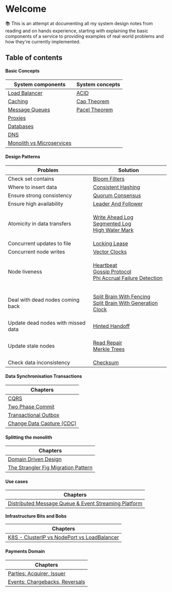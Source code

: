 # Welcome

📚 This is an attempt at documenting all my system design notes from reading and on hands experience, starting with explaining the basic components of a service to providing examples of real world problems and how they're currently implemented.

## Table of contents

#### Basic Concepts

| System components                                                                         | System concepts                          |
| ----------------------------------------------------------------------------------------- | ---------------------------------------- |
| [Load Balancer](basics/load-balancer.md)                                                  | [ACID](basics/acid.md)                   |
| [Caching](basics/caching.md)                                                              | [Cap Theorem](basics/cap-theorem.md)     |
| [Message Queues](basics/message-queues.md)                                                | [Pacel Theorem](basics/pacel-theorem.md) |
| [Proxies](basics/proxies.md)                                                              |                                          |
| [Databases](basics/databases.md)                                                          |                                          |
| [DNS](basics/dns.md)                                                                      |                                          |
| [Monolith vs Microservices](monolith-decomposition-patterns/monolith-vs-microservices.md) |                                          |

#### Design Patterns

| Problem                            | Solution                                                                                                                                                                                                                                                                        |
| ---------------------------------- | ------------------------------------------------------------------------------------------------------------------------------------------------------------------------------------------------------------------------------------------------------------------------------- |
| Check set contains                 | [Bloom Filters](system-design-patterns/bloom-filters.md)                                                                                                                                                                                                                        |
| Where to insert data               | [Consistent Hashing](system-design-patterns/consistent-hashing.md)                                                                                                                                                                                                              |
| Ensure strong consistency          | [Quorum Consensus](system-design-patterns/quorum-consensus.md)                                                                                                                                                                                                                  |
| Ensure high availability           | [Leader And Follower](system-design-patterns/leader-and-follower.md)                                                                                                                                                                                                            |
| Atomicity in data transfers        | <p><a href="system-design-patterns/write-ahead-log.md">Write Ahead Log</a><br><a href="system-design-patterns/segmented-log.md">Segmented Log</a><br><a href="system-design-patterns/high-water-mark.md">High Water Mark</a></p>                                                |
| Concurrent updates to file         | [Locking Lease](system-design-patterns/locking-lease.md)                                                                                                                                                                                                                        |
| Concurrent node writes             | [Vector Clocks](system-design-patterns/vector-clocks.md)                                                                                                                                                                                                                        |
| Node liveness                      | <p><a href="system-design-patterns/liveness/heartbeat.md">Heartbeat</a><br><a href="system-design-patterns/liveness/gossip-protocol.md">Gossip Protocol</a><br><a href="system-design-patterns/liveness/phi-accrual-failure-detection.md">Phi Accrual Failure Detection</a></p> |
| Deal with dead nodes coming back   | <p><a href="system-design-patterns/split-brain-with-fencing.md">Split Brain With Fencing</a><br><a href="system-design-patterns/split-brain-with-generation-clock.md">Split Brain With Generation Clock</a></p>                                                                 |
| Update dead nodes with missed data | [Hinted Handoff](system-design-patterns/resyncing-nodes/hinted-handoff.md)                                                                                                                                                                                                      |
| Update stale nodes                 | <p><a href="system-design-patterns/resyncing-nodes/read-repair.md">Read Repair</a><br><a href="system-design-patterns/resyncing-nodes/merkle-trees.md">Merkle Trees</a></p>                                                                                                     |
| Check data inconsistency           | [Checksum](system-design-patterns/checksum.md)                                                                                                                                                                                                                                  |

#### Data Synchronisation Transactions

| Chapters                                                                              |
| ------------------------------------------------------------------------------------- |
| [CQRS](data-synchronisation-patterns/two-phase-commit.md)                             |
| [Two Phase Commit](data-synchronisation-patterns/cqrs.md)                             |
| [Transactional Outbox](data-synchronisation-patterns/transactional-outbox.md)         |
| [Change Data Capture (CDC)](data-synchronisation-patterns/change-data-capture-cdc.md) |

#### Splitting the monolith

| Chapters                                                                                                      |
| ------------------------------------------------------------------------------------------------------------- |
| [Domain Driven Design](monolith-decomposition-patterns/domain-driven-design.md)                               |
| [The Strangler Fig Migration Pattern](monolith-decomposition-patterns/the-strangler-fig-migration-pattern.md) |

#### Use cases

| Chapters                                                                                   |
| ------------------------------------------------------------------------------------------ |
| [Distributed Message Queue & Event Streaming Platform](system-design-examples/untitled.md) |

**Infrastructure Bits and Bobs**

| Chapters                                                                                                   |
| ---------------------------------------------------------------------------------------------------------- |
| [K8S - ClusterIP vs NodePort vs LoadBalancer](infrastructure/k8s-clusterip-vs-nodeport-vs-loadbalancer.md) |

#### Payments Domain

| Chapters                                                                            |
| ----------------------------------------------------------------------------------- |
| [Parties: Acquirer, Issuer](payments-services/parties-acquirer-issuer.md)           |
| [Events: Chargebacks, Reversals](payments-services/events-chargebacks-reversals.md) |
